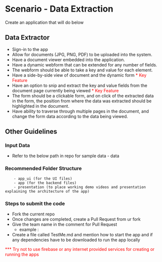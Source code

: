 # Scenario -  Data Extraction

Create an application that will do below

## Data Extractor 

+ Sign-in to the app
+ Allow for documents (JPG, PNG, PDF) to be uploaded into the system.
+ Have a document viewer embedded into the application.
+ Have a dynamic webform that can be extended for any number of fields. 
+ The webform should be able to take a key and value for each element. 
+ Have a side-by-side view of document and the dynamic form <font color = red> * Key Feature </font>
+ Have an option to snip and extract the key and value fields from the document page currently being viewed <font color = red> * Key Feature </font>
+ The form should be a clickable form, and on click of the extracted data in the form, the position from where the data was extracted should be highlighted in the document.
+ Have ability to traverse through multiple pages in the document, and change the form data according to the data being viewed. 


## Other Guidelines

### Input Data
+ Refer to the below path in repo for sample data
       - data
### Recommended Folder Structure
        - app_ui (for the UI files)
        - app (for the backend files)
        - presentation (to place working demo videos and presentation explaining the architecture of the app)

### Steps to submit the code
+ Fork the current repo
+ Once changes are completed, create a Pull Request from ur fork
+ Give the team name in the comment for Pull Request
    + example : <PR team1>
+ Create a file called TestMe.md and mention  how to start the app and if any dependencies have to be downloaded to run the app locally

<font color = red> *** Try not to use firebase or any internet provided services for creating or running the apps </font>
